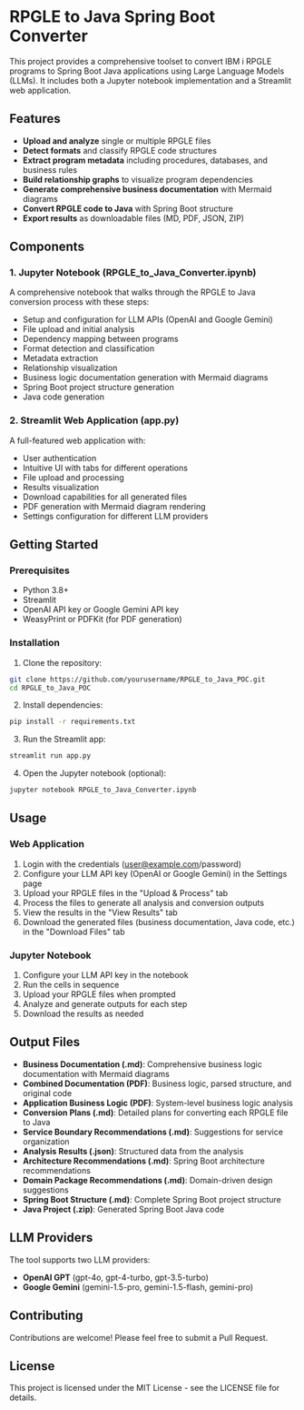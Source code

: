 # RPGLE to Java Spring Boot Converter

This project provides a comprehensive toolset to convert IBM i RPGLE programs to Spring Boot Java applications using Large Language Models (LLMs). It includes both a Jupyter notebook implementation and a Streamlit web application.

## Features

- **Upload and analyze** single or multiple RPGLE files
- **Detect formats** and classify RPGLE code structures
- **Extract program metadata** including procedures, databases, and business rules
- **Build relationship graphs** to visualize program dependencies
- **Generate comprehensive business documentation** with Mermaid diagrams
- **Convert RPGLE code to Java** with Spring Boot structure
- **Export results** as downloadable files (MD, PDF, JSON, ZIP)

## Components

### 1. Jupyter Notebook (RPGLE_to_Java_Converter.ipynb)

A comprehensive notebook that walks through the RPGLE to Java conversion process with these steps:
- Setup and configuration for LLM APIs (OpenAI and Google Gemini)
- File upload and initial analysis
- Dependency mapping between programs
- Format detection and classification
- Metadata extraction
- Relationship visualization
- Business logic documentation generation with Mermaid diagrams
- Spring Boot project structure generation
- Java code generation

### 2. Streamlit Web Application (app.py)

A full-featured web application with:
- User authentication
- Intuitive UI with tabs for different operations
- File upload and processing
- Results visualization
- Download capabilities for all generated files
- PDF generation with Mermaid diagram rendering
- Settings configuration for different LLM providers

## Getting Started

### Prerequisites

- Python 3.8+
- Streamlit
- OpenAI API key or Google Gemini API key
- WeasyPrint or PDFKit (for PDF generation)

### Installation

1. Clone the repository:
```bash
git clone https://github.com/yourusername/RPGLE_to_Java_POC.git
cd RPGLE_to_Java_POC
```

2. Install dependencies:
```bash
pip install -r requirements.txt
```

3. Run the Streamlit app:
```bash
streamlit run app.py
```

4. Open the Jupyter notebook (optional):
```bash
jupyter notebook RPGLE_to_Java_Converter.ipynb
```

## Usage

### Web Application

1. Login with the credentials (user@example.com/password)
2. Configure your LLM API key (OpenAI or Google Gemini) in the Settings page
3. Upload your RPGLE files in the "Upload & Process" tab
4. Process the files to generate all analysis and conversion outputs
5. View the results in the "View Results" tab
6. Download the generated files (business documentation, Java code, etc.) in the "Download Files" tab

### Jupyter Notebook

1. Configure your LLM API key in the notebook
2. Run the cells in sequence
3. Upload your RPGLE files when prompted
4. Analyze and generate outputs for each step
5. Download the results as needed

## Output Files

- **Business Documentation (.md)**: Comprehensive business logic documentation with Mermaid diagrams
- **Combined Documentation (PDF)**: Business logic, parsed structure, and original code
- **Application Business Logic (PDF)**: System-level business logic analysis
- **Conversion Plans (.md)**: Detailed plans for converting each RPGLE file to Java
- **Service Boundary Recommendations (.md)**: Suggestions for service organization
- **Analysis Results (.json)**: Structured data from the analysis
- **Architecture Recommendations (.md)**: Spring Boot architecture recommendations
- **Domain Package Recommendations (.md)**: Domain-driven design suggestions
- **Spring Boot Structure (.md)**: Complete Spring Boot project structure
- **Java Project (.zip)**: Generated Spring Boot Java code

## LLM Providers

The tool supports two LLM providers:
- **OpenAI GPT** (gpt-4o, gpt-4-turbo, gpt-3.5-turbo)
- **Google Gemini** (gemini-1.5-pro, gemini-1.5-flash, gemini-pro)

## Contributing

Contributions are welcome! Please feel free to submit a Pull Request.

## License

This project is licensed under the MIT License - see the LICENSE file for details.